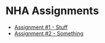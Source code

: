 # NHA Assignments
* [Assignment #1 - Stuff](https://rawgit.com/Marioisdabest/NHASpring2016/master/week-6/pokemart.html)
* [Assignment #2 - Something](https://rawgit.com/Marioisdabest/NHASpring2016/master/Final%20project/final.html)

